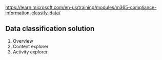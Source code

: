 https://learn.microsoft.com/en-us/training/modules/m365-compliance-information-classify-data/
## Data classification solution

1. Overview
2. Content explorer
3. Activity explorer.